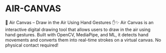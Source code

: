# AIR-CANVAS
🎨 Air Canvas – Draw in the Air Using Hand Gestures ✋✨ Air Canvas is an interactive digital drawing tool that allows users to draw in the air using hand gestures. Built with OpenCV, MediaPipe, and ML, it detects hand movements and converts them into real-time strokes on a virtual canvas. No physical contact required!
